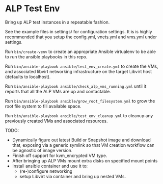 # ALP Test Env

Bring up ALP test instances in a repeatable fashion.

See the example files in settings/ for configuration settings. It is
is highly recommended that you setup the config.yml, vnets.yml and
vms.yml under settings.

Run `bin/create-venv` to create an appropriate Ansible virtualenv to be
able to run the ansible playbooks in this repo.

Run `bin/ansible-playbook ansible/test_env_create.yml` to create the VMs,
and associated libvirt networking infrastructure on the target Libvirt
host (defaults to localhost).

Run `bin/ansible-playbook ansible/check_alp_vms_running.yml` until it
reports that all the ALP VMs are up and contactable.

Run `bin/ansible-playbook ansible/grow_root_filesystem.yml` to grow the
root file system to fill available space.

Run `bin/ansible-playbook ansible/test_env_cleanup.yml` to cleanup any
previously created VMs and associated resources.

TODO:
  * Dynamically figure out latest Build or Snapshot image and download
    that, exposing via a generic symlink so that VM creation workflow
    can be agnostic of image version.
  * Finish off support for kvm_encrypted VM type.
  * After bringing up ALP VMs mount extra disks on specified mount points
  * Install ansible container and use it to:
    * (re-)configure networking
    * setup Libvirt via container and bring up nested VMs.
